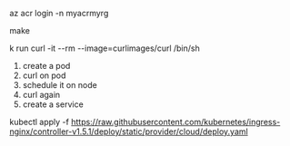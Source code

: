 az acr login -n myacrmyrg

make

k run curl -it --rm --image=curlimages/curl /bin/sh


1) create a pod
2) curl on pod
3) schedule it on node
3) curl again
4) create a service

kubectl apply -f https://raw.githubusercontent.com/kubernetes/ingress-nginx/controller-v1.5.1/deploy/static/provider/cloud/deploy.yaml